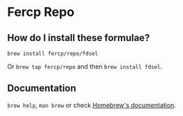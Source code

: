 # Fercp Repo

## How do I install these formulae?

`brew install fercp/repo/fdsel`

Or `brew tap fercp/repo` and then `brew install fdsel`.

## Documentation

`brew help`, `man brew` or check [Homebrew's documentation](https://docs.brew.sh).
